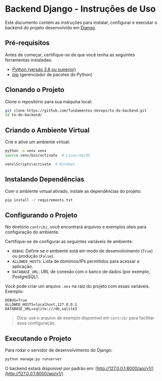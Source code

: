 #  Backend Django - Instruções de Uso

Este documento contém as instruções para instalar, configurar e executar o backend do projeto desenvolvido em [Django](https://www.djangoproject.com/).

## Pré-requisitos

Antes de começar, certifique-se de que você tenha as seguintes ferramentas instaladas:

- [Python (versão 3.8 ou superior)](https://www.python.org/)
- [pip](https://pip.pypa.io/) (gerenciador de pacotes do Python)

## Clonando o Projeto

Clone o repositório para sua máquina local:

```bash
git clone https://github.com/fundamentos-devops/to-do-backend.git
cd to-do-backend/
```

## Criando o Ambiente Virtual

Crie e ative um ambiente virtual:

```bash
python -m venv venv
source venv/bin/activate  # Linux/macOS

venv\Scripts\activate  # Windows
```

## Instalando Dependências

Com o ambiente virtual ativado, instale as dependências do projeto:

```bash
pip install -r requirements.txt
```

## Configurando o Projeto

No diretório `contrib/`, você encontrará arquivos e exemplos úteis para configuração do ambiente.

Certifique-se de configurar as seguintes variáveis de ambiente:

- `DEBUG`: Define se o ambiente está em modo de desenvolvimento (`True`) ou produção (`False`).
- `ALLOWED_HOSTS`: Lista de domínios/IPs permitidos para acessar a aplicação.
- `DATABASE_URL`: URL de conexão com o banco de dados (por exemplo, PostgreSQL).

Você pode criar um arquivo `.env` na raiz do projeto com essas variáveis.  
Exemplo:

```env
DEBUG=True
ALLOWED_HOSTS=localhost,127.0.0.1
DATABASE_URL=sqlite:///db.sqlite3
```

> Dica: use o arquivo de exemplo disponível em `contrib/` para facilitar essa configuração.

## Executando o Projeto

Para rodar o servidor de desenvolvimento do Django:

```bash
python manage.py runserver
```

O backend estará disponível por padrão em: [http://127.0.0.1:8000/api/v1/](http://127.0.0.1:8000/api/v1/)
